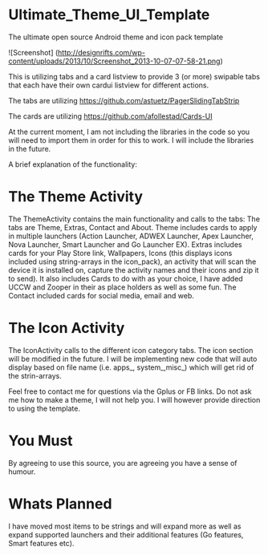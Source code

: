 Ultimate_Theme_UI_Template
==========================

The ultimate open source Android theme and icon pack template

![Screenshot] (http://designrifts.com/wp-content/uploads/2013/10/Screenshot_2013-10-07-07-58-21.png)

This is utilizing tabs and a card listview to provide 3 (or more) swipable tabs that each have their own cardui listview for different actions.

The tabs are utilizing https://github.com/astuetz/PagerSlidingTabStrip

The cards are utilizing https://github.com/afollestad/Cards-UI

At the current moment, I am not including the libraries in the code so you will need to import them in order for this to work. I will include the libraries in the future.

A brief explanation of the functionality:

The Theme Activity
==========================

The ThemeActivity contains the main functionality and calls to the tabs:
The tabs are Theme, Extras, Contact and About. 
Theme includes cards to apply in multiple launchers (Action Launcher, ADWEX Launcher, Apex Launcher, Nova Launcher, Smart Launcher and Go Launcher EX).
Extras includes cards for your Play Store link, Wallpapers, Icons (this displays icons included using string-arrays in the icon_pack), an activity that will scan the device it is installed on, capture the activity names and their icons and zip it to send).
It also includes Cards to do with as your choice, I have added UCCW and Zooper in their as place holders as well as some fun.
The Contact included cards for social media, email and web.

The Icon Activity
==========================
The IconActivity calls to the different icon category tabs.
The icon section will be modified in the future. I will be implementing new code that will auto display based on file name (i.e. apps_, system_,misc_) which will get rid of the strin-arrays.

Feel free to contact me for questions via the Gplus or FB links. Do not ask me how to make a theme, I will not help you. I will however provide direction to using the template.

You Must
==========================
By agreeing to use this source, you are agreeing you have a sense of humour. 

Whats Planned
==========================
I have moved most items to be strings and will expand more as well as expand supported launchers and their additional features (Go features, Smart features etc).





